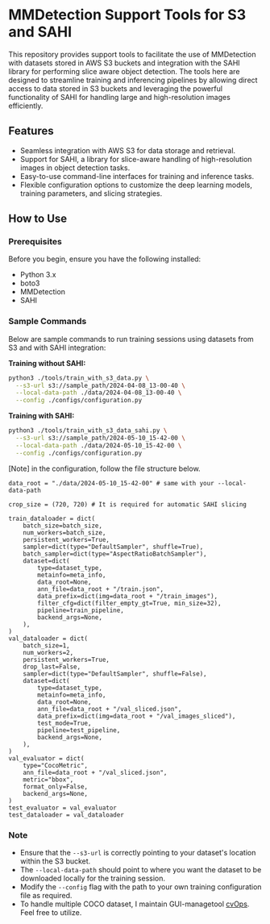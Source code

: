 # MMDetection Support Tools for S3 and SAHI

This repository provides support tools to facilitate the use of MMDetection with datasets stored in AWS S3 buckets and integration with the SAHI library for performing slice aware object detection. The tools here are designed to streamline training and inferencing pipelines by allowing direct access to data stored in S3 buckets and leveraging the powerful functionality of SAHI for handling large and high-resolution images efficiently.

## Features

- Seamless integration with AWS S3 for data storage and retrieval.
- Support for SAHI, a library for slice-aware handling of high-resolution images in object detection tasks.
- Easy-to-use command-line interfaces for training and inference tasks.
- Flexible configuration options to customize the deep learning models, training parameters, and slicing strategies.

## How to Use

### Prerequisites

Before you begin, ensure you have the following installed:
- Python 3.x
- boto3
- MMDetection
- SAHI


### Sample Commands

Below are sample commands to run training sessions using datasets from S3 and with SAHI integration:

**Training without SAHI:**

```bash
python3 ./tools/train_with_s3_data.py \
  --s3-url s3://sample_path/2024-04-08_13-00-40 \
  --local-data-path ./data/2024-04-08_13-00-40 \
  --config ./configs/configuration.py
```

**Training with SAHI:**

```bash
python3 ./tools/train_with_s3_data_sahi.py \
  --s3-url s3://sample_path/2024-05-10_15-42-00 \
  --local-data-path ./data/2024-05-10_15-42-00 \
  --config ./configs/configuration.py
```

[Note] in the configuration, follow the file structure below.
```
data_root = "./data/2024-05-10_15-42-00" # same with your --local-data-path

crop_size = (720, 720) # It is required for automatic SAHI slicing

train_dataloader = dict(
    batch_size=batch_size,
    num_workers=batch_size,
    persistent_workers=True,
    sampler=dict(type="DefaultSampler", shuffle=True),
    batch_sampler=dict(type="AspectRatioBatchSampler"),
    dataset=dict(
        type=dataset_type,
        metainfo=meta_info,
        data_root=None,
        ann_file=data_root + "/train.json",
        data_prefix=dict(img=data_root + "/train_images"),
        filter_cfg=dict(filter_empty_gt=True, min_size=32),
        pipeline=train_pipeline,
        backend_args=None,
    ),
)
val_dataloader = dict(
    batch_size=1,
    num_workers=2,
    persistent_workers=True,
    drop_last=False,
    sampler=dict(type="DefaultSampler", shuffle=False),
    dataset=dict(
        type=dataset_type,
        metainfo=meta_info,
        data_root=None,
        ann_file=data_root + "/val_sliced.json",
        data_prefix=dict(img=data_root + "/val_images_sliced"),
        test_mode=True,
        pipeline=test_pipeline,
        backend_args=None,
    ),
)
val_evaluator = dict(
    type="CocoMetric",
    ann_file=data_root + "/val_sliced.json",
    metric="bbox",
    format_only=False,
    backend_args=None,
)
test_evaluator = val_evaluator
test_dataloader = val_dataloader
```

### Note

- Ensure that the `--s3-url` is correctly pointing to your dataset's location within the S3 bucket.
- The `--local-data-path` should point to where you want the dataset to be downloaded locally for the training session.
- Modify the `--config` flag with the path to your own training configuration file as required.
- To handle multiple COCO dataset, I maintain GUI-managetool [cvOps](https://github.com/ccomkhj/cvOps). Feel free to utilize. 